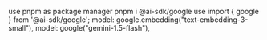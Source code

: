 use pnpm as package manager
pnpm i @ai-sdk/google
use import { google } from '@ai-sdk/google'; 
model: google.embedding("text-embedding-3-small"),
model: google("gemini-1.5-flash"),

